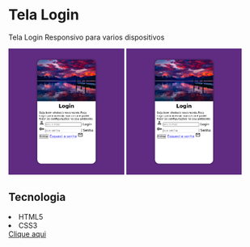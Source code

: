 <h1>Tela Login</h1>
<p>Tela Login Responsivo para varios dispositivos</p>
<img src="https://github.com/Joel-andrade/tela-login/blob/main/imagem/terr.png" alt="tela-pequena" height="250px">
<img src="https://github.com/Joel-andrade/tela-login/blob/main/imagem/terr.png" alt="tela-grande" height="250px">

<h2>Tecnologia</h2>
<li>HTML5</li>
<li>CSS3</li>
<a href="https://joel-andrade.github.io/tela-login/"> Clique aqui</a>
